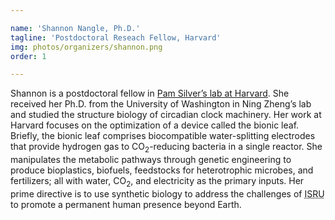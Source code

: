 ```yaml
---

name: 'Shannon Nangle, Ph.D.'
tagline: 'Postdoctoral Reseach Fellow, Harvard'
img: photos/organizers/shannon.png
order: 1

---
```


Shannon is a postdoctoral fellow in [Pam Silver’s lab at Harvard](https://silver.med.harvard.edu/).
She received her Ph.D. from the University of Washington in Ning Zheng’s lab and studied the
structure biology of circadian clock machinery. Her work at Harvard focuses on the optimization of a
device called the bionic leaf. Briefly, the bionic leaf comprises biocompatible water-splitting
electrodes that provide hydrogen gas to CO<sub>2</sub>-reducing bacteria in a single reactor. She
manipulates the metabolic pathways through genetic engineering to produce bioplastics, biofuels,
feedstocks for heterotrophic microbes, and fertilizers; all with water, CO<sub>2</sub>, and
electricity as the primary inputs. Her prime directive is to use synthetic biology to address the
challenges of <abbr title="In-Situ Resource Utilization">ISRU</abbr> to promote a permanent human
presence beyond Earth.
